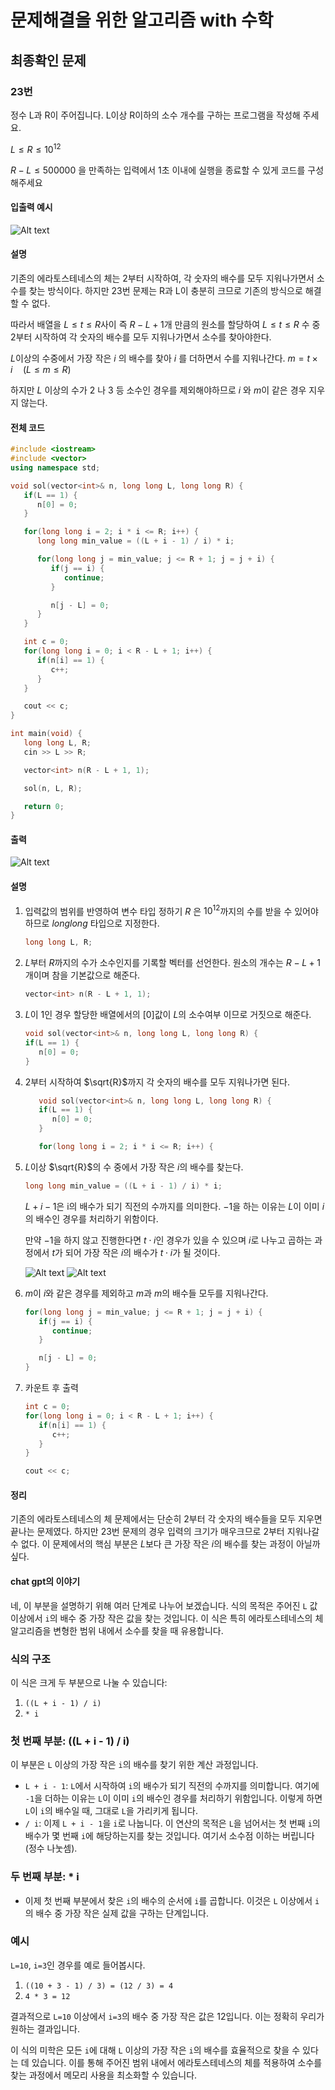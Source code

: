 # 문제해결을 위한 알고리즘 with 수학

## 최종확인 문제

### 23번

정수 L과 R이 주어집니다. L이상 R이하의 소수 개수를 구하는 프로그램을 작성해 주세요. 

$L \leq R \leq 10^{12}$

$R - L \leq 500000$ 을 만족하는 입력에서 1초 이내에 실행을 종료할 수 있게 코드를 구성해주세요


#### 입출력 예시

![Alt text](image.png)

#### 설명
기존의 에라토스테네스의 체는 2부터 시작하여, 각 숫자의 배수를 모두 지워나가면서 소수를 찾는 방식이다. 하지만 23번 문제는 R과 L이 충분히 크므로 기존의 방식으로 해결할 수 없다.

따라서 배열을 $L \leq t \leq R$사이 즉 $R - L + 1$개 만큼의 원소를 할당하여 $L \leq t \leq R$ 수 중 2부터 시작하여 각 숫자의 배수를 모두 지워나가면서 소수를 찾아야한다.


$L$이상의 수중에서 가장 작은 $i$ 의 배수를 찾아 $i$ 를 더하면서 수를 지워나간다. 
$m = t \times i \quad (L \leq m \leq R)$



하지만 $L$ 이상의 수가 $2$ 나 $3$ 등 소수인 경우를 제외해야하므로 $i$ 와 $m$이 같은 경우 지우지 않는다.


#### 전체 코드

```cpp
#include <iostream>
#include <vector>
using namespace std;

void sol(vector<int>& n, long long L, long long R) {
   if(L == 1) {
      n[0] = 0;
   }

   for(long long i = 2; i * i <= R; i++) {
      long long min_value = ((L + i - 1) / i) * i;

      for(long long j = min_value; j <= R + 1; j = j + i) {
         if(j == i) {
            continue;
         }

         n[j - L] = 0;
      }
   }

   int c = 0;
   for(long long i = 0; i < R - L + 1; i++) {
      if(n[i] == 1) {
         c++;
      }
   }

   cout << c;
}

int main(void) {
   long long L, R;
   cin >> L >> R;

   vector<int> n(R - L + 1, 1);

   sol(n, L, R);

   return 0;
}
```

#### 출력
![Alt text](image-3.png)

#### 설명

1. 입력값의 범위를 반영하여 변수 타입 정하기
   $R$ 은 $10^{12}$까지의 수를 받을 수 있어야 하므로 $long long$ 타입으로 지정한다.

   ```cpp
   long long L, R;
   ```

2. $L$부터 $R$까지의 수가 소수인지를 기록할 벡터를 선언한다. 원소의 개수는 $R - L + 1$개이며 참을 기본값으로 해준다.
   ```cpp
   vector<int> n(R - L + 1, 1);
   ```

3. $L$이 $1$인 경우 할당한 배열에서의 [0]값이 $L$의 소수여부 이므로 거짓으로 해준다.
   ```cpp
   void sol(vector<int>& n, long long L, long long R) {
   if(L == 1) {
      n[0] = 0;
   }
   ```

4. $2$부터 시작하여 $\sqrt{R}$까지 각 숫자의 배수를 모두 지워나가면 된다.
   ```cpp
      void sol(vector<int>& n, long long L, long long R) {
      if(L == 1) {
         n[0] = 0;
      }

      for(long long i = 2; i * i <= R; i++) {
   ```

3. $L$이상 $\sqrt{R}$의 수 중에서 가장 작은 $i$의 배수를 찾는다.
   ```cpp
   long long min_value = ((L + i - 1) / i) * i;
   ```

   $L+i-1$은 i의 배수가 되기 직전의 수까지를 의미한다. $-1$을 하는 이유는 $L$이 이미 $i$의 배수인 경우를 처리하기 위함이다.

   만약 $-1$을 하지 않고 진행한다면 $t\cdot i$인 경우가 있을 수 있으며 $i$로 나누고 곱하는 과정에서 $t$가 되어 가장 작은 $i$의 배수가 $t\cdot i$가 될 것이다.

   ![Alt text](image-1.png)
   ![Alt text](image-2.png)

4. $m$이 $i$와 같은 경우를 제외하고 $m$과 $m$의 배수들 모두를 지워나간다.
   ```cpp
   for(long long j = min_value; j <= R + 1; j = j + i) {
      if(j == i) {
         continue;
      }

      n[j - L] = 0;
   }
   ```

5. 카운트 후 출력
   ```cpp
   int c = 0;
   for(long long i = 0; i < R - L + 1; i++) {
      if(n[i] == 1) {
         c++;
      }
   }

   cout << c;
   ```

#### 정리
기존의 에라토스테네스의 체 문제에서는 단순히 2부터 각 숫자의 배수들을 모두 지우면 끝나는 문제였다. 하지만 23번 문제의 경우 입력의 크기가 매우크므로 2부터 지워나갈 수 없다. 이 문제에서의 핵심 부분은 $L$보다 큰 가장 작은 $i$의 배수를 찾는 과정이 아닐까 싶다.


#### chat gpt의 이야기

네, 이 부분을 설명하기 위해 여러 단계로 나누어 보겠습니다. 식의 목적은 주어진 `L` 값 이상에서 `i`의 배수 중 가장 작은 값을 찾는 것입니다. 이 식은 특히 에라토스테네스의 체 알고리즘을 변형한 범위 내에서 소수를 찾을 때 유용합니다.

### 식의 구조

이 식은 크게 두 부분으로 나눌 수 있습니다:
1. `((L + i - 1) / i)`
2. `* i`

### 첫 번째 부분: ((L + i - 1) / i)

이 부분은 `L` 이상의 가장 작은 `i`의 배수를 찾기 위한 계산 과정입니다.

- `L + i - 1`: `L`에서 시작하여 `i`의 배수가 되기 직전의 수까지를 의미합니다. 여기에 `-1`을 더하는 이유는 `L`이 이미 `i`의 배수인 경우를 처리하기 위함입니다. 이렇게 하면 `L`이 `i`의 배수일 때, 그대로 `L`을 가리키게 됩니다.
- `/ i`: 이제 `L + i - 1`을 `i`로 나눕니다. 이 연산의 목적은 `L`을 넘어서는 첫 번째 `i`의 배수가 몇 번째 `i`에 해당하는지를 찾는 것입니다. 여기서 소수점 이하는 버립니다(정수 나눗셈).

### 두 번째 부분: * i

- 이제 첫 번째 부분에서 찾은 `i`의 배수의 순서에 `i`를 곱합니다. 이것은 `L` 이상에서 `i`의 배수 중 가장 작은 실제 값을 구하는 단계입니다.

### 예시

`L=10`, `i=3`인 경우를 예로 들어봅시다.

1. `((10 + 3 - 1) / 3) = (12 / 3) = 4`
2. `4 * 3 = 12`

결과적으로 `L=10` 이상에서 `i=3`의 배수 중 가장 작은 값은 12입니다. 이는 정확히 우리가 원하는 결과입니다.

이 식의 미학은 모든 `i`에 대해 `L` 이상의 가장 작은 `i`의 배수를 효율적으로 찾을 수 있다는 데 있습니다. 이를 통해 주어진 범위 내에서 에라토스테네스의 체를 적용하여 소수를 찾는 과정에서 메모리 사용을 최소화할 수 있습니다.